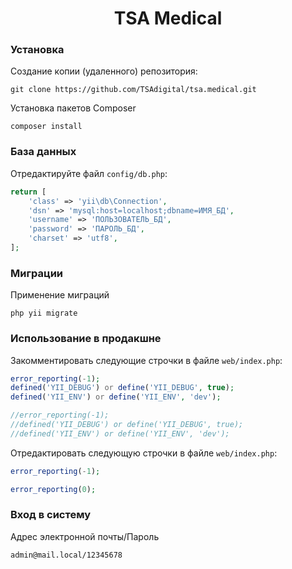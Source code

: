 <h1 align="center">TSA Medical</h1>

### Установка

Создание копии (удаленного) репозитория:

~~~
git clone https://github.com/TSAdigital/tsa.medical.git
~~~

Установка пакетов Composer

~~~
composer install
~~~

### База данных

Отредактируйте файл `config/db.php`:

```php
return [
    'class' => 'yii\db\Connection',
    'dsn' => 'mysql:host=localhost;dbname=ИМЯ_БД',
    'username' => 'ПОЛЬЗОВАТЕЛЬ_БД',
    'password' => 'ПАРОЛЬ_БД',
    'charset' => 'utf8',
];
```

### Миграции
Применение миграций

~~~
php yii migrate
~~~

### Использование в продакшне
Закомментировать следующие строчки в файле `web/index.php`:

```php
error_reporting(-1);
defined('YII_DEBUG') or define('YII_DEBUG', true);
defined('YII_ENV') or define('YII_ENV', 'dev');
```
```php
//error_reporting(-1);
//defined('YII_DEBUG') or define('YII_DEBUG', true);
//defined('YII_ENV') or define('YII_ENV', 'dev');
```

Отредактировать следующую строчки в файле `web/index.php`:

```php
error_reporting(-1);
```

```php
error_reporting(0);
```

### Вход в систему
Адрес электронной почты/Пароль

~~~
admin@mail.local/12345678
~~~

